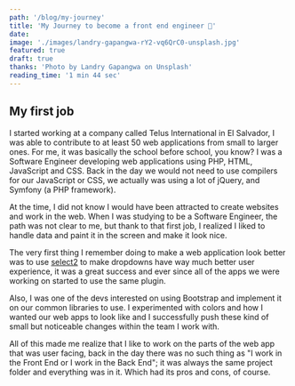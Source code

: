 ```yaml
---
path: '/blog/my-journey'
title: 'My Journey to become a front end engineer 🌉'
date:
image: './images/landry-gapangwa-rY2-vq6QrC0-unsplash.jpg'
featured: true
draft: true
thanks: 'Photo by Landry Gapangwa on Unsplash'
reading_time: '1 min 44 sec'
---
```


## My first job

I started working at a company called Telus International in El Salvador, I was
able to contribute to at least 50 web applications from small to larger ones.
For me, it was basically the school before school, you know? I was a Software
Engineer developing web applications using PHP, HTML, JavaScript and CSS. Back
in the day we would not need to use compilers for our JavaScript or CSS, we
actually was using a lot of jQuery, and Symfony (a PHP framework).

At the time, I did not know I would have been attracted to create websites and
work in the web. When I was studying to be a Software Engineer, the path was not
clear to me, but thank to that first job, I realized I liked to handle data and
paint it in the screen and make it look nice.

The very first thing I remember doing to make a web application look better was
to use [select2](https://select2.org/dropdown) to make dropdowns have way much
better user experience, it was a great success and ever since all of the apps we
were working on started to use the same plugin.

Also, I was one of the devs interested on using Bootstrap and implement it on
our common libraries to use. I experimented with colors and how I wanted our web
apps to look like and I successfully push these kind of small but noticeable
changes within the team I work with.

All of this made me realize that I like to work on the parts of the web app that
was user facing, back in the day there was no such thing as "I work in the Front
End or I work in the Back End"; it was always the same project folder and
everything was in it. Which had its pros and cons, of course.


